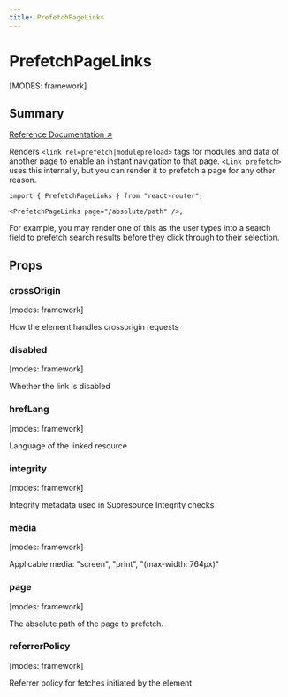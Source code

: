 ```yaml
---
title: PrefetchPageLinks
---
```


# PrefetchPageLinks

[MODES: framework]

## Summary

[Reference Documentation ↗](https://api.reactrouter.com/v7/functions/react_router.PrefetchPageLinks.html)

Renders `<link rel=prefetch|modulepreload>` tags for modules and data of another page to enable an instant navigation to that page. `<Link prefetch>` uses this internally, but you can render it to prefetch a page for any other reason.

```tsx
import { PrefetchPageLinks } from "react-router";

<PrefetchPageLinks page="/absolute/path" />;
```

For example, you may render one of this as the user types into a search field to prefetch search results before they click through to their selection.

## Props

### crossOrigin

[modes: framework]

How the element handles crossorigin requests

### disabled

[modes: framework]

Whether the link is disabled

### hrefLang

[modes: framework]

Language of the linked resource

### integrity

[modes: framework]

Integrity metadata used in Subresource Integrity checks

### media

[modes: framework]

Applicable media: "screen", "print", "(max-width: 764px)"

### page

[modes: framework]

The absolute path of the page to prefetch.

### referrerPolicy

[modes: framework]

Referrer policy for fetches initiated by the element
